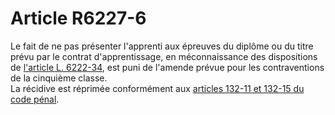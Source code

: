 # Article R6227-6

Le fait de ne pas présenter l'apprenti aux épreuves du diplôme ou du titre prévu par le contrat d'apprentissage, en méconnaissance des dispositions de [l'article L. 6222-34][1], est puni de l'amende prévue pour les contraventions de la cinquième classe.   
La récidive est réprimée conformément aux [articles 132-11 et 132-15 du code pénal][2].

 [1]: /affichCodeArticle.do?cidTexte=LEGITEXT000006072050&idArticle=LEGIARTI000006904030&dateTexte=&categorieLien=cid
 [2]: /affichCodeArticle.do?cidTexte=LEGITEXT000006070719&idArticle=LEGIARTI000006417368&dateTexte=&categorieLien=cid